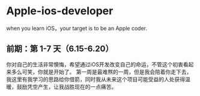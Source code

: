 # Apple-ios-developer
when you learn iOS，your target is to be an Apple coder.
## 前期：第 1-7 天（6.15-6.20）
你对自己的生活非常懊悔，希望通过iOS开发改变自己的命运，不管这个初衷看起来多么可笑，你就是开始了。
第一周是最难熬的一周，但是我会陪着你走下去，我这里有我学习的思路给你借箭，同时我从未来这个项目可能受益的人处获得温暖，鼓励凭空产生，让我战胜现在的一点痛苦。

